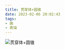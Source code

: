 ```yaml
---
title: 贯穿体+圆锥
date: 2023-02-06 20:02:43
tags:
- 画
- 素描
---
```


![贯穿体+圆锥](DF823592-2224-4702-AFCA-A3269B7BA43F.JPG)